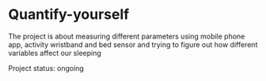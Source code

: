 # Quantify-yourself
The project is about measuring different parameters using mobile phone app, activity wristband and bed sensor and trying to figure out how different variables affect our sleeping

Project status: ongoing
